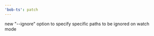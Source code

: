 ```yaml
---
'bob-ts': patch
---
```


new "--ignore" option to specify specific paths to be ignored on watch mode
